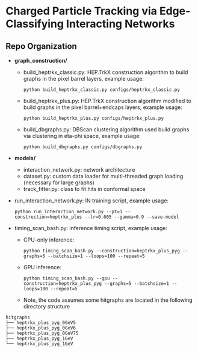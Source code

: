 # Charged Particle Tracking via Edge-Classifying Interacting Networks
## Repo Organization
- **graph_construction/**
  - build_heptrkx_classic.py: HEP.TrkX construction algorithm to build graphs in the pixel barrel layers, example usage: 
    ``` 
    python build_heptrkx_classic.py configs/heptrkx_classic.py
    ```
  - build_heptrkx_plus.py: HEP.TrkX construction algorithm modified to build graphs in the pixel barrel+endcaps layers, example usage: 
    ```
    python build_heptrkx_plus.py configs/heptrkx_plus.py
    ```
  - build_dbgraphs.py: DBScan clustering algorithm used build graphs via clustering in eta-phi space, example usage: 
    ```
    python build_dbgraphs.py configs/dbgraphs.py
     ```
- **models/** 
  - interaction_network.py: network architecture 
  - dataset.py: custom data loader for multi-threaded graph loading (necessary for large graphs)
  - track_fitter.py: class to fit hits in conformal space 
  
- run_interaction_network.py: IN training script, example usage:
  ```
  python run_interaction_network.py --pt=1 --construction=heptrkx_plus --lr=0.005 --gamma=0.9 --save-model 
  ```

- timing_scan_bash.py: inference timing script, example usage:
  - CPU-only inference:
    ```
    python timing_scan_bash.py --construction=heptrkx_plus_pyg --graphs=5 --batchsize=1 --loops=100 --repeat=5
    ```
  - GPU inference:
    ```
    python timing_scan_bash.py --gpu --construction=heptrkx_plus_pyg --graphs=5 --batchsize=1 --loops=100 --repeat=5
    ```
  - Note, the code assumes some hitgraphs are located in the following directory structure
```
hitgraphs
├── heptrkx_plus_pyg_0GeV5
├── heptrkx_plus_pyg_0GeV6
├── heptrkx_plus_pyg_0GeV75
├── heptrkx_plus_pyg_1GeV
└── heptrkx_plus_pyg_1GeV
```